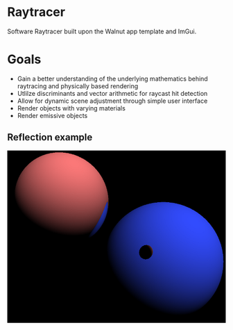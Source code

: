 # Raytracer
Software Raytracer built upon the Walnut app template and ImGui. 

# Goals
- Gain a better understanding of the underlying mathematics behind raytracing and physically based rendering
- Utlilze discriminants and vector arithmetic for raycast hit detection
- Allow for dynamic scene adjustment through simple user interface
- Render objects with varying materials
- Render emissive objects

## Reflection example
![reflection example](https://github.com/TMarwah/Raytracer/blob/master/Documentation/ReflectionExample.png)
